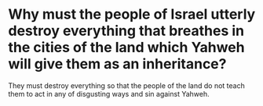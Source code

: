 # Why must the people of Israel utterly destroy everything that breathes in the cities of the land which Yahweh will give them as an inheritance?

They must destroy everything so that the people of the land do not teach them to act in any of disgusting ways and sin against Yahweh.
